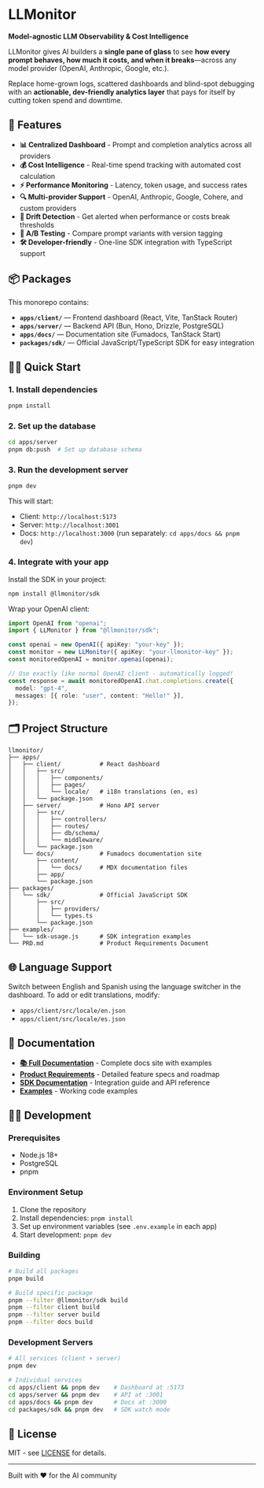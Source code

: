 # LLMonitor

**Model-agnostic LLM Observability & Cost Intelligence**

LLMonitor gives AI builders a **single pane of glass** to see **how every prompt behaves, how much it costs, and when it breaks**—across any model provider (OpenAI, Anthropic, Google, etc.).

Replace home-grown logs, scattered dashboards and blind-spot debugging with an **actionable, dev-friendly analytics layer** that pays for itself by cutting token spend and downtime.

## 🚀 Features

- **📊 Centralized Dashboard** - Prompt and completion analytics across all providers
- **💰 Cost Intelligence** - Real-time spend tracking with automated cost calculation
- **⚡ Performance Monitoring** - Latency, token usage, and success rates
- **🔍 Multi-provider Support** - OpenAI, Anthropic, Google, Cohere, and custom providers
- **🚨 Drift Detection** - Get alerted when performance or costs break thresholds
- **🧪 A/B Testing** - Compare prompt variants with version tagging
- **🛠️ Developer-friendly** - One-line SDK integration with TypeScript support

## 📦 Packages

This monorepo contains:

- **`apps/client/`** — Frontend dashboard (React, Vite, TanStack Router)
- **`apps/server/`** — Backend API (Bun, Hono, Drizzle, PostgreSQL)
- **`apps/docs/`** — Documentation site (Fumadocs, TanStack Start)
- **`packages/sdk/`** — Official JavaScript/TypeScript SDK for easy integration

## 🏃‍♂️ Quick Start

### 1. Install dependencies

```bash
pnpm install
```

### 2. Set up the database

```bash
cd apps/server
pnpm db:push  # Set up database schema
```

### 3. Run the development server

```bash
pnpm dev
```

This will start:

- Client: `http://localhost:5173`
- Server: `http://localhost:3001`
- Docs: `http://localhost:3000` (run separately: `cd apps/docs && pnpm dev`)

### 4. Integrate with your app

Install the SDK in your project:

```bash
npm install @llmonitor/sdk
```

Wrap your OpenAI client:

```typescript
import OpenAI from "openai";
import { LLMonitor } from "@llmonitor/sdk";

const openai = new OpenAI({ apiKey: "your-key" });
const monitor = new LLMonitor({ apiKey: "your-llmonitor-key" });
const monitoredOpenAI = monitor.openai(openai);

// Use exactly like normal OpenAI client - automatically logged!
const response = await monitoredOpenAI.chat.completions.create({
  model: "gpt-4",
  messages: [{ role: "user", content: "Hello!" }],
});
```

## 🗂️ Project Structure

```
llmonitor/
├── apps/
│   ├── client/           # React dashboard
│   │   ├── src/
│   │   │   ├── components/
│   │   │   ├── pages/
│   │   │   └── locale/   # i18n translations (en, es)
│   │   └── package.json
│   ├── server/           # Hono API server
│   │   ├── src/
│   │   │   ├── controllers/
│   │   │   ├── routes/
│   │   │   ├── db/schema/
│   │   │   └── middleware/
│   │   └── package.json
│   └── docs/             # Fumadocs documentation site
│       ├── content/
│       │   └── docs/     # MDX documentation files
│       ├── app/
│       └── package.json
├── packages/
│   └── sdk/              # Official JavaScript SDK
│       ├── src/
│       │   ├── providers/
│       │   └── types.ts
│       └── package.json
├── examples/
│   └── sdk-usage.js      # SDK integration examples
└── PRD.md                # Product Requirements Document
```

## 🌐 Language Support

Switch between English and Spanish using the language switcher in the dashboard. To add or edit translations, modify:

- `apps/client/src/locale/en.json`
- `apps/client/src/locale/es.json`

## 📖 Documentation

- **[📚 Full Documentation](http://localhost:3000)** - Complete docs site with examples
- **[Product Requirements](./PRD.md)** - Detailed feature specs and roadmap
- **[SDK Documentation](./packages/sdk/README.md)** - Integration guide and API reference
- **[Examples](./examples/)** - Working code examples

## 🧑‍💻 Development

### Prerequisites

- Node.js 18+
- PostgreSQL
- pnpm

### Environment Setup

1. Clone the repository
2. Install dependencies: `pnpm install`
3. Set up environment variables (see `.env.example` in each app)
4. Start development: `pnpm dev`

### Building

```bash
# Build all packages
pnpm build

# Build specific package
pnpm --filter @llmonitor/sdk build
pnpm --filter client build
pnpm --filter server build
pnpm --filter docs build
```

### Development Servers

```bash
# All services (client + server)
pnpm dev

# Individual services
cd apps/client && pnpm dev    # Dashboard at :5173
cd apps/server && pnpm dev    # API at :3001
cd apps/docs && pnpm dev      # Docs at :3000
cd packages/sdk && pnpm dev   # SDK watch mode
```

## 📄 License

MIT - see [LICENSE](./LICENSE) for details.

---

Built with ❤️ for the AI community
